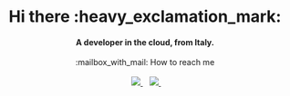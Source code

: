 <h1 align="center"> Hi there :heavy_exclamation_mark: </h1>

<h4 align='center'>
  A developer in the cloud, from Italy.
</h4>

<p align='center'>
  :mailbox_with_mail: How to reach me<br/><br/>&nbsp;&nbsp;
  <a href='mailto:ecatanzani@protonmail.com'>
    <img src="https://img.shields.io/badge/ProtonMail-8B89CC?style=for-the-badge&logo=protonmail&logoColor=white" />
  </a>&nbsp;&nbsp;
  <a href="https://www.linkedin.com/in/ecatanzani/">
    <img src="https://img.shields.io/badge/linkedin-%230077B5.svg?&style=for-the-badge&logo=linkedin&logoColor=white" />
  </a>&nbsp;&nbsp;
</p>
